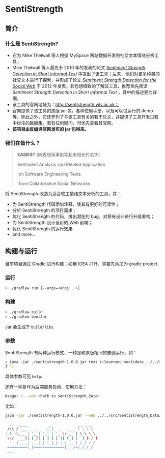 # SentiStrength

## 简介

### 什么是 SentiStrength?

- 它为 Mike Thelwall 等人根据 MySpace 网站数据开发的社交文本情绪分析工具；
- Mike Thelwall 等人最先于 2010 年的发表的论文 [_Sentiment Strength Detection in Short Informal
  Text_](https://doi.org/10.1002/asi.21416) 中提出了该工具；后来，他们对更多种类的社交文本进行了探索，并形成了论文 [
  _Sentiment Strength Detection for the Social Web_](https://doi.org/10.1002/asi.21662) 于 2012 年发表。若您想细致的了解该工具，推荐优先阅读
  _Sentiment Strength Detection in Short Informal Text_ ，其中的描述更为详细。
- 该工具的官网地址为：http://sentistrength.wlv.ac.uk；
- 官网提供了该工具的原版 jar 包，各种使用手册，以及可以试运行的 demo
  等。除此之外，它还罗列了与该工具有关的若干论文，并提供了工具开发过程中标注的数据集。若有任何疑问，可优先查看其官网。
- **该项目由反编译官网发布的 jar 包得来。**

### 我们在做什么？

> **EASIEST** (听着很简单但写起来很长的名字)
>
> Sentiment Analysis and Related Application
>
> ​ on Software Engineering Texts
>
> ​ from Collaborative Social Networks

将 SentiStrength 改造为适合软工情绪文本分析的工具，并：

- 为 SentiStrength 代码添加注释，使其有更好的可读性；
- 分析 SentiStrength 的项目需求；
- 优化 SentiStrength 的代码，排出潜在的 bug，对原有设计进行升级重构；
- 为 SentiStrength 设计全新的 Web 前端；
- 优化 SentiStrength 的运行效果
- and more...

## 构建与运行

目前项目通过 Gradle 进行构建；如用 IDEA 打开，需要先添加为 gradle project.

### 运行

```bash
> ./gradlew run [--args=<args...>]
```

### 构建

```bash
> ./gradlew build
> ./gradlew bootJar
```

Jar 会生成于 `build/libs`.

### 参数

SentiStrength 有两种运行模式，一种是和原版相同的普通运行，如：

```bash
> java -jar ./sentistrength-1.0.0.jar text i+love+you sentidata ../../src/SentiStrength_Data/                                                                           11:33:35
3 -1
```

具体参数可见 `help`.

还有一种是作为后端服务启动，使用方法：

```bash
Usage: ~ --web <Path to SentiStrength_Data>
```

比如：

```bash
java -jar ./sentistrength-1.0.0.jar --web ../../src/SentiStrength_Data/                                                                                               11:34:10

  .   ____          _            __ _ _
 /\\ / ___'_ __ _ _(_)_ __  __ _ \ \ \ \
( ( )\___ | '_ | '_| | '_ \/ _` | \ \ \ \
 \\/  ___)| |_)| | | | | || (_| |  ) ) ) )
  '  |____| .__|_| |_|_| |_\__, | / / / /
 =========|_|==============|___/=/_/_/_/
.....
```